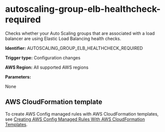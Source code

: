 # autoscaling\-group\-elb\-healthcheck\-required<a name="autoscaling-group-elb-healthcheck-required"></a>

Checks whether your Auto Scaling groups that are associated with a load balancer are using Elastic Load Balancing health checks\. 

**Identifier:** AUTOSCALING\_GROUP\_ELB\_HEALTHCHECK\_REQUIRED

**Trigger type:** Configuration changes

**AWS Region:** All supported AWS regions

**Parameters:**

None  

## AWS CloudFormation template<a name="w79aac11c32c17b9c39c15"></a>

To create AWS Config managed rules with AWS CloudFormation templates, see [Creating AWS Config Managed Rules With AWS CloudFormation Templates](aws-config-managed-rules-cloudformation-templates.md)\.